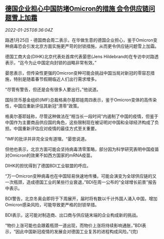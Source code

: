 <!--1643101263000-->
[德国企业担心中国防堵Omicron的措施 会令供应链问题雪上加霜](https://cn.reuters.com/article/germany-firms-china-omicron-0125-idCNKBS2JZ0P9)
------

<div><i>2022-01-25T08:36:04Z</i></div><p>路透1月25日 - 德国商会周二表示，在华做生意的德国企业担心，鉴于Omicron变种病毒恐会引发北京方面实施更严苛的封锁措施，从而更令供应链问题雪上加霜。</p><p>德国工商大会(DIHK)北京代表处首席代表晏思(Jens Hildebrandt)在专访中对路透表示，“迄今为止中国定向封锁的战略非常有效。”</p><p>晏思表示，但传染性更强的Omicron变种可能会挑战中国当局对新冠的零容忍措施，特别是随着春节假期临近人们出行需求增多。</p><p>“尽管有警告，但还是会有很多人要出行。”他说道。</p><p>国际货币基金组织(IMF)总裁格奥尔基耶娃周四表示，鉴于Omicron变体的高传染性，中国应重新评估其新冠“清零”政策。</p><p>格奥尔基耶娃称，尽管这种做法在“相当长一段时间”内遏制了中国的疫情，但鉴于中国作为主要商品供应国的角色，这些限制现在被证明对中国和全球经济构成了负担。中国重新评估应对疫情的最佳方式至关重要。</p><p>”IMF的批评并非完全没有道理。“晏思说道。</p><p>但他也表示，北京方面可能会坚持病毒清零策略，部分因为科学研究表明中国疫苗对Omicron的效果不如西方国家的mRNA疫苗。</p><p>DIHK的担忧得到了德国BDI工业联盟的呼应。</p><p>“万一Omicron变种病毒也在中国轻易快速地传播，可能会演变为全球供应链的又一次瓶颈，造成德国工业的某些行业衰退，”BDI在周一公布的“全球增长前景”报告中表示。</p><p>BDI警告，北京冬奥会即将于下周展开，届时将有数以千计外国人涌入中国，增加Omicron感染风险，可能导致更严格的封锁举措。</p><p>BDI表示，这可能对制造商、出口商与供应链末端的企业构成新的挑战。</p><p>“物价上涨可能也会跟着瓶颈一道出现，而物价上涨将持续影响通胀，”BDI表示，“因此中国新冠疫情的发展会对德国工业复苏的进程构成风险。”(完)</p>
